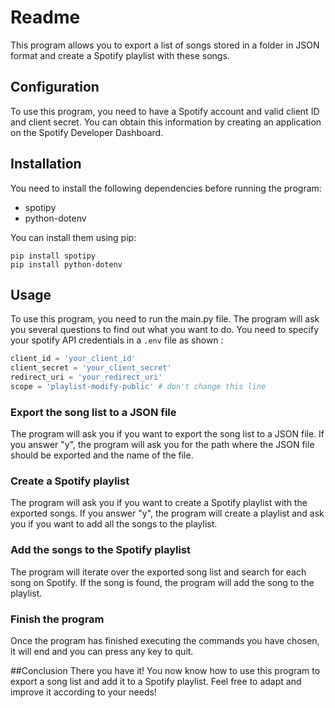 # Readme

This program allows you to export a list of songs stored in a folder in JSON format and create a Spotify playlist with these songs.

## Configuration

To use this program, you need to have a Spotify account and valid client ID and client secret. You can obtain this information by creating an application on the Spotify Developer Dashboard.

## Installation

You need to install the following dependencies before running the program:

- spotipy
- python-dotenv

You can install them using pip:

```
pip install spotipy
pip install python-dotenv
```

## Usage

To use this program, you need to run the main.py file. The program will ask you several questions to find out what you want to do.
You need to specify your spotify API credentials in a `.env` file as shown :

```py
client_id = 'your_client_id'
client_secret = 'your_client_secret'
redirect_uri = 'your_redirect_uri'
scope = 'playlist-modify-public' # don't change this line
```

### Export the song list to a JSON file

The program will ask you if you want to export the song list to a JSON file. If you answer "y", the program will ask you for the path where the JSON file should be exported and the name of the file.

### Create a Spotify playlist

The program will ask you if you want to create a Spotify playlist with the exported songs. If you answer "y", the program will create a playlist and ask you if you want to add all the songs to the playlist.

### Add the songs to the Spotify playlist

The program will iterate over the exported song list and search for each song on Spotify. If the song is found, the program will add the song to the playlist.

### Finish the program

Once the program has finished executing the commands you have chosen, it will end and you can press any key to quit.

##Conclusion
There you have it! You now know how to use this program to export a song list and add it to a Spotify playlist. Feel free to adapt and improve it according to your needs!
